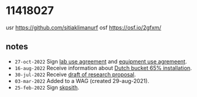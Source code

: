 # 11418027
usr https://github.com/sitiaklimanurf
osf https://osf.io/2gfxm/


## notes
+ `27-oct-2022` Sign [lab use agreement](https://osf.io/fkchm) and [equipment use agremeent](https://osf.io/y2f8u).
+ `16-aug-2022` Receive information about [Dutch bucket 65% installation](https://osf.io/pe5y6).
+ `30-jul-2022` Receive [draft of research proposal](https://osf.io/f5aut).
+ `03-mar-2022` Added to a WAG (created 29-aug-2021).
+ `25-feb-2022` Sign [skpsith](https://osf.io/2wj57).
